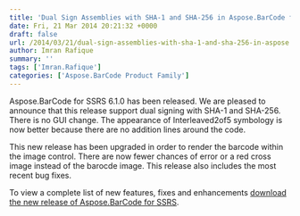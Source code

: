 ```yaml
---
title: 'Dual Sign Assemblies with SHA-1 and SHA-256 in Aspose.BarCode for SSRS 6.1.0'
date: Fri, 21 Mar 2014 20:21:32 +0000
draft: false
url: /2014/03/21/dual-sign-assemblies-with-sha-1-and-sha-256-in-aspose.barcode-for-ssrs/
author: Imran Rafique
summary: ''
tags: ['Imran.Rafique']
categories: ['Aspose.BarCode Product Family']
---
```


Aspose.BarCode for SSRS 6.1.0 has been released. We are pleased to announce that this release support dual signing with SHA-1 and SHA-256. There is no GUI change. The appearance of Interleaved2of5 symbology is now better because there are no addition lines around the code.

This new release has been upgraded in order to render the barcode within the image control. There are now fewer chances of error or a red cross image instead of the barocde image. This release also includes the most recent bug fixes.

To view a complete list of new features, fixes and enhancements [download the new release of Aspose.BarCode for SSRS][1].




[1]: http://www.aspose.com/community/files/52/ssrs-rendering-extensions/aspose.barcode-for-reporting-services/default.aspx




